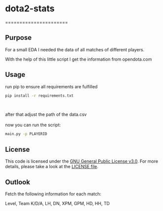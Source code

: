 # dota2-stats
======================

## Purpose
For a small EDA I needed the data of all matches of different players.<p>
With the help of this little script I get the information from opendota.com

## Usage
run pip to ensure all requirements are fulfilled
 
```bash
pip install -r requirements.txt
```
</br>

after that adjust the path of the data.csv
</br>
</br>
now you can run the script:

```bash
main.py -p PLAYERID
```

## License
This code is licensed under the [GNU General Public License v3.0](https://choosealicense.com/licenses/gpl-3.0/). 
For more details, please take a look at the [LICENSE file](https://github.com/argv1/dota2-stats/blob/master/LICENSE).

## Outlook
Fetch the following information for each match:<p>
Level,	Team K/D/A,	LH,	DN,	XPM,	GPM,	HD,	HH,	TD

